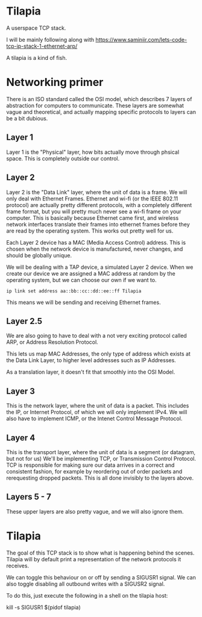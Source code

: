 # Tilapia

A userspace TCP stack.

I will be mainly following along with
https://www.saminiir.com/lets-code-tcp-ip-stack-1-ethernet-arp/

A tilapia is a kind of fish.

# Networking primer
There is an ISO standard called the OSI model, which describes
7 layers of abstraction for computers to communicate. These
layers are somewhat vague and theoretical, and actually mapping
specific protocols to layers can be a bit dubious.

## Layer 1
Layer 1 is the "Physical" layer, how bits actually move through
phsical space. This is completely outside our control.

## Layer 2
Layer 2 is the "Data Link" layer, where the unit of data is a frame.
We will only deal with Ethernet Frames. Ethernet and wi-fi
(or the IEEE 802.11 protocol) are actually pretty different
protocols, with a completely different frame format,
but you will pretty much never see a wi-fi frame on your computer.
This is basically because Ethernet came first, and wireless
network interfaces translate their frames into ethernet frames
before they are read by the operating system.
This works out pretty well for us.

Each Layer 2 device has a MAC (Media Access Control) address.
This is chosen when the network device is manufactured, never changes,
and should be globally unique.

We will be dealing with a TAP device, a simulated Layer 2 device.
When we create our device we are assigned a MAC address at random
by the operating system, but we can choose our own if we want to.

`ip link set address aa::bb::cc::dd::ee::ff Tilapia`

This means we will be sending and receiving Ethernet frames.

## Layer 2.5
We are also going to have to deal with a not very exciting protocol
called ARP, or Address Resolution Protocol.

This lets us map MAC Addresses, the only type of address which
exists at the Data Link Layer, to higher level addresses
such as IP Addresses.

As a translation layer, it doesn't fit that smoothly into the OSI Model.

## Layer 3
This is the network layer, where the unit of data is a packet.
This includes the IP, or Internet Protocol, of which we will only implement IPv4.
We will also have to implement ICMP, or the Intenet Control Message Protocol.

## Layer 4
This is the transport layer, where the unit of data is a segment
(or datagram, but not for us)
We'll be implementing TCP, or Transmission Control Protocol.
TCP is responsible for making sure our data arrives in a correct and consistent
fashion, for example by reordering out of order packets and rerequesting dropped packets.
This is all done invisibly to the layers above.

## Layers 5 - 7
These upper layers are also pretty vague, and we will also ignore them.


# Tilapia

The goal of this TCP stack is to show what is happening behind the scenes.
Tilapia will by default print a representation of the network protocols it receives.

We can toggle this behaviour on or off by sending a SIGUSR1 signal.
We can also toggle disabling all outbound writes with a SIGUSR2 signal.

To do this, just execute the following in a shell on the tilapia host:

kill -s SIGUSR1 $(pidof tilapia)
